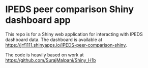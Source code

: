 # IPEDS peer comparison Shiny dashboard app
This repo is for a Shiny web application for interacting with IPEDS dashboard data. The dashboard is available at https://jrf1111.shinyapps.io/IPEDS-peer-comparison-shiny.


The code is heavily based on work at https://github.com/SurajMalpani/Shiny_H1b
